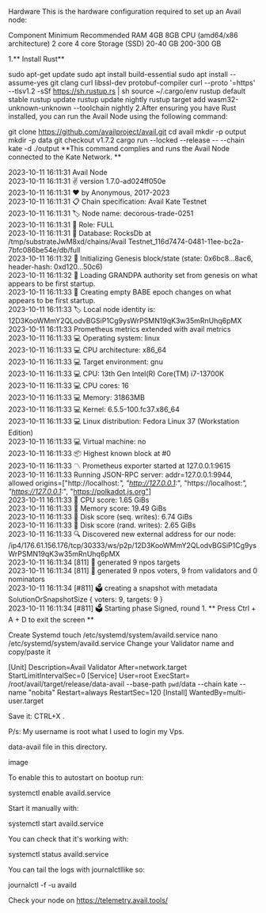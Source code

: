 Hardware
This is the hardware configuration required to set up an Avail node:

Component	Minimum	Recommended
RAM	4GB	8GB
CPU (amd64/x86 architecture)	2 core	4 core
Storage (SSD)	20-40 GB	200-300 GB

1.** Install Rust**

sudo apt-get update
sudo apt install build-essential
sudo apt install --assume-yes git clang curl libssl-dev protobuf-compiler
curl --proto '=https' --tlsv1.2 -sSf https://sh.rustup.rs | sh
source ~/.cargo/env
rustup default stable
rustup update
rustup update nightly
rustup target add wasm32-unknown-unknown --toolchain nightly
2.After ensuring you have Rust installed, you can run the Avail Node using the following command:

git clone https://github.com/availproject/avail.git
cd avail
mkdir -p output
mkdir -p data
git checkout v1.7.2
cargo run --locked --release -- --chain kate -d ./output
**This command complies and runs the Avail Node connected to the Kate Network. **

2023-10-11 16:11:31 Avail Node    
2023-10-11 16:11:31 ✌️  version 1.7.0-ad024ff050e    
2023-10-11 16:11:31 ❤️  by Anonymous, 2017-2023    
2023-10-11 16:11:31 📋 Chain specification: Avail Kate Testnet    
2023-10-11 16:11:31 🏷  Node name: decorous-trade-0251    
2023-10-11 16:11:31 👤 Role: FULL    
2023-10-11 16:11:31 💾 Database: RocksDb at /tmp/substrateJwM8xd/chains/Avail Testnet_116d7474-0481-11ee-bc2a-7bfc086be54e/db/full    
2023-10-11 16:11:32 🔨 Initializing Genesis block/state (state: 0x6bc8…8ac6, header-hash: 0xd120…50c6)    
2023-10-11 16:11:32 👴 Loading GRANDPA authority set from genesis on what appears to be first startup.    
2023-10-11 16:11:33 👶 Creating empty BABE epoch changes on what appears to be first startup.    
2023-10-11 16:11:33 🏷  Local node identity is: 12D3KooWMmY2QLodvBGSiP1Cg9ysWrPSMN19qK3w35mRnUhq6pMX    
2023-10-11 16:11:33 Prometheus metrics extended with avail metrics    
2023-10-11 16:11:33 💻 Operating system: linux    
2023-10-11 16:11:33 💻 CPU architecture: x86_64    
2023-10-11 16:11:33 💻 Target environment: gnu    
2023-10-11 16:11:33 💻 CPU: 13th Gen Intel(R) Core(TM) i7-13700K    
2023-10-11 16:11:33 💻 CPU cores: 16    
2023-10-11 16:11:33 💻 Memory: 31863MB    
2023-10-11 16:11:33 💻 Kernel: 6.5.5-100.fc37.x86_64    
2023-10-11 16:11:33 💻 Linux distribution: Fedora Linux 37 (Workstation Edition)    
2023-10-11 16:11:33 💻 Virtual machine: no    
2023-10-11 16:11:33 📦 Highest known block at #0    
2023-10-11 16:11:33 〽️ Prometheus exporter started at 127.0.0.1:9615    
2023-10-11 16:11:33 Running JSON-RPC server: addr=127.0.0.1:9944, allowed origins=["http://localhost:*", "http://127.0.0.1:*", "https://localhost:*", "https://127.0.0.1:*", "https://polkadot.js.org"]    
2023-10-11 16:11:33 🏁 CPU score: 1.65 GiBs    
2023-10-11 16:11:33 🏁 Memory score: 19.49 GiBs    
2023-10-11 16:11:33 🏁 Disk score (seq. writes): 6.74 GiBs    
2023-10-11 16:11:33 🏁 Disk score (rand. writes): 2.65 GiBs    
2023-10-11 16:11:33 🔍 Discovered new external address for our node: /ip4/176.61.156.176/tcp/30333/ws/p2p/12D3KooWMmY2QLodvBGSiP1Cg9ysWrPSMN19qK3w35mRnUhq6pMX    
2023-10-11 16:11:34 [811] 💸 generated 9 npos targets    
2023-10-11 16:11:34 [811] 💸 generated 9 npos voters, 9 from validators and 0 nominators    
2023-10-11 16:11:34 [#811] 🗳  creating a snapshot with metadata SolutionOrSnapshotSize { voters: 9, targets: 9 }    
2023-10-11 16:11:34 [#811] 🗳  Starting phase Signed, round 1.
** Press Ctrl + A + D to exit the screen **

Create Systemd
touch /etc/systemd/system/availd.service
nano /etc/systemd/system/availd.service
Change your Validator name and copy/paste it

[Unit] 
Description=Avail Validator
After=network.target
StartLimitIntervalSec=0
[Service] 
User=root 
ExecStart= /root/avail/target/release/data-avail --base-path `pwd`/data --chain kate --name "nobita"
Restart=always 
RestartSec=120
[Install] 
WantedBy=multi-user.target

Save it: CTRL+X .

P/s: My username is root what I used to login my Vps.

data-avail file in this directory.

image

To enable this to autostart on bootup run:

systemctl enable availd.service

Start it manually with:

systemctl start availd.service

You can check that it's working with:

systemctl status availd.service

You can tail the logs with journalctllike so:

journalctl -f -u availd

Check your node on https://telemetry.avail.tools/
